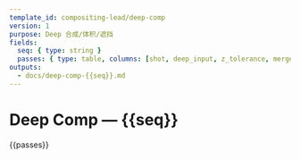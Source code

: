 ```yaml
---
template_id: compositing-lead/deep-comp
version: 1
purpose: Deep 合成/体积/遮挡
fields:
  seq: { type: string }
  passes: { type: table, columns: [shot, deep_input, z_tolerance, merge_ops, notes] }
outputs:
  - docs/deep-comp-{{seq}}.md
---
```


# Deep Comp — {{seq}}

{{passes}}

